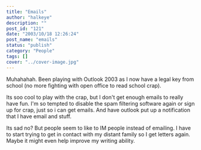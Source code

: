 ```yaml
---
title: "Emails"
author: "halkeye"
description: ""
post_id: "121"
date: "2003/10/18 12:26:24"
post_name: "emails"
status: "publish"
category: "People"
tags: []
cover: "../cover-image.jpg"
---
```


Muhahahah. Been playing with Outlook 2003 as I now have a legal key from school (no more fighting with open office to read school crap).

Its soo cool to play with the crap, but I don't get enough emails to really have fun. I'm so tempted to disable the spam filtering software again or sign up for crap, just so i can get emails. And have outlook put up a notification that I have email and stuff.

Its sad no? But people seem to like to IM people instead of emailing. I have to start trying to get in contact with my distant family so I get letters again. Maybe it might even help improve my writing ability.